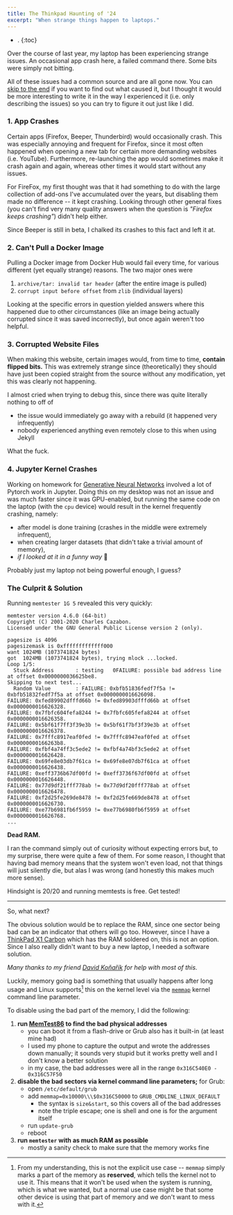 ```yaml
---
title: The Thinkpad Haunting of '24
excerpt: "When strange things happen to laptops."
---
```


- .
{:toc}

Over the course of last year, my laptop has been experiencing strange issues.
An occasional app crash here, a failed command there.
Some bits were simply not bitting.

All of these issues had a common source and are all gone now.
You can [skip to the end](#the-culprit) if you want to find out what caused it, but I thought it would be more interesting to write it in the way I experienced it (i.e. only describing the issues) so you can try to figure it out just like I did.

### 1. App Crashes
Certain apps (Firefox, Beeper, Thunderbird) would occasionally crash.
This was especially annoying and frequent for Firefox, since it most often happened when opening a new tab for certain more demanding websites (i.e. YouTube).
Furthermore, re-launching the app would sometimes make it crash again and again, whereas other times it would start without any issues.

For FireFox, my first thought was that it had something to do with the large collection of add-ons I've accumulated over the years, but disabling them made no difference -- it kept crashing.
Looking through other general fixes (you can't find very many quality answers when the question is _"Firefox keeps crashing"_) didn't help either.

Since Beeper is still in beta, I chalked its crashes to this fact and left it at.

### 2. Can't Pull a Docker Image
Pulling a Docker image from Docker Hub would fail every time, for various different (yet equally strange) reasons.
The two major ones were
1. `archive/tar: invalid tar header` (after the entire image is pulled)
2. `corrupt input before offset` from `zlib` (individual layers)

Looking at the specific errors in question yielded answers where this happened due to other circumstances (like an image being actually corrupted since it was saved incorrectly), but once again weren't too helpful.

### 3. Corrupted Website Files
When making this website, certain images would, from time to time, **contain flipped bits.**
This was extremely strange since (theoretically) they should have just been copied straight from the source without any modification, yet this was clearly not happening.

I almost cried when trying to debug this, since there was quite literally nothing to off of
- the issue would immediately go away with a rebuild (it happened very infrequently)
- nobody experienced anything even remotely close to this when using Jekyll

What the fuck.

### 4. Jupyter Kernel Crashes
Working on homework for [Generative Neural Networks](/notes/generative-neural-networks/) involved a lot of Pytorch work in Jupyter.
Doing this on my desktop was not an issue and was much faster since it was GPU-enabled, but running the same code on the laptop (with the `cpu` device) would result in the kernel frequently crashing, namely:
- after model is done training (crashes in the middle were extremely infrequent),
- when creating larger datasets (that didn't take a trivial amount of memory),
- _if I looked at it in a funny way_ 👀

Probably just my laptop not being powerful enough, I guess?

### The Culprit & Solution

Running `memtester 1G 5` revealed this very quickly:

```
memtester version 4.6.0 (64-bit)
Copyright (C) 2001-2020 Charles Cazabon.
Licensed under the GNU General Public License version 2 (only).

pagesize is 4096
pagesizemask is 0xfffffffffffff000
want 1024MB (1073741824 bytes)
got  1024MB (1073741824 bytes), trying mlock ...locked.
Loop 1/5:
  Stuck Address       : testing   0FAILURE: possible bad address line at offset 0x0000000036625be8.
Skipping to next test...
  Random Value        : FAILURE: 0xbfb51836fedf7f5a != 0xbfb51832fedf7f5a at offset 0x0000000016626098.
FAILURE: 0xfed89902dfffd66b != 0xfed89903dfffd66b at offset 0x0000000016626328.
FAILURE: 0x7fbfc604fefa8244 != 0x7fbfc605fefa8244 at offset 0x0000000016626358.
FAILURE: 0x5bf61f7ff3f39e3b != 0x5bf61f7bf3f39e3b at offset 0x0000000016626378.
FAILURE: 0x7fffc8917eaf0fed != 0x7fffc8947eaf0fed at offset 0x00000000166263b8.
FAILURE: 0xfbf4a74ff3c5ede2 != 0xfbf4a74bf3c5ede2 at offset 0x0000000016626428.
FAILURE: 0x69fe8e03db7f61ca != 0x69fe8e07db7f61ca at offset 0x0000000016626438.
FAILURE: 0xeff3736b67df00fd != 0xeff3736f67df00fd at offset 0x0000000016626448.
FAILURE: 0x77d9df21fff778ab != 0x77d9df20fff778ab at offset 0x0000000016626478.
FAILURE: 0xf2d25fe269de8478 != 0xf2d25fe669de8478 at offset 0x0000000016626730.
FAILURE: 0xe77b6981fb6f5959 != 0xe77b6980fb6f5959 at offset 0x0000000016626768.
...
```

**Dead RAM.**

I ran the command simply out of curiosity without expecting errors but, to my surprise, there were quite a few of them.
For some reason, I thought that having bad memory means that the system won't even load, not that things will just silently die, but alas I was wrong (and honestly this makes much more sense).

Hindsight is 20/20 and running memtests is free. Get tested!

---

So, what next?

The obvious solution would be to replace the RAM, since one sector being bad can be an indicator that others will go too.
However, since I have a [ThinkPad X1 Carbon](https://wiki.archlinux.org/title/Lenovo_ThinkPad_X1_Carbon_(Gen_6)) which has the RAM soldered on, this is not an option.
Since I also really didn't want to buy a new laptop, I needed a software solution.

_Many thanks to my friend [David Koňařík](https://gitlab.com/dvdkon) for help with most of this._

Luckily, memory going bad is something that usually happens after long usage and Linux supports[^1] this on the kernel level via the [`memmap`](https://www.kernel.org/doc/html/v5.4/admin-guide/kernel-parameters.html) kernel command line parameter.

To disable using the bad part of the memory, I did the following:
1. **run [MemTest86](https://www.memtest86.com/) to find the bad physical addresses**
    - you can boot it from a flash-drive or Grub also has it built-in (at least mine had)
    - I used my phone to capture the output and wrote the addresses down manually; it sounds very stupid but it works pretty well and I don't know a better solution
    - in my case, the bad addresses were all in the range `0x316C540E0 - 0x316C57F50`
2. **disable the bad sectors via kernel command line parameters;** for Grub:
    - open `/etc/default/grub`
    - add `memmap=0x10000\\\$0x316C50000` to `GRUB_CMDLINE_LINUX_DEFAULT`
        - the syntax is `size&start`, so this covers all of the bad addresses
        - note the triple escape; one is shell and one is for the argument itself
    - run `update-grub`
    - reboot
3. **run `memtester` with as much RAM as possible**
    - mostly a sanity check to make sure that the memory works fine

[^1]: From my understanding, this is not the explicit use case -- `memmap` simply marks a part of the memory as **reserved**, which tells the kernel not to use it. This means that it won't be used when the system is running, which is what we wanted, but a normal use case might be that some other device is using that part of memory and we don't want to mess with it.

